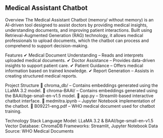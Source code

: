 ## Medical Assistant Chatbot
Overview
The Medical Assistant Chatbot (memory/ without memory) is an AI-driven tool designed to assist doctors by providing medical insights, understanding documents, and improving patient interactions. Built using Retrieval-Augmented Generation (RAG) technology, it allows medical professionals to upload documents, which the chatbot can process and comprehend to support decision-making.

Features
 ✔ Medical Document Understanding – Reads and interprets uploaded medical documents.
 ✔ Doctor Assistance – Provides data-driven insights to support patient care.
 ✔ Patient Guidance – Offers medical information based on trained knowledge.
 ✔ Report Generation – Assists in creating structured medical reports.

Project Structure
 📂 chroma_db/ – Contains embeddings generated using the LLaMA 3.2 model.
 📂 chroma-BAAI/ – Contains embeddings generated using the BAAI/bge-small-en-v1.5 model.
 📄 app.py – Streamlit-based interactive chatbot interface.
 📄 medmitra.ipynb – Jupyter Notebook implementation of the chatbot.
 📄 B09221-eng.pdf – WHO medical document used for chatbot training.

Technology Stack
 Language Model: LLaMA 3.2 & BAAI/bge-small-en-v1.5
 Vector Database: ChromaDB
 Frameworks: Streamlit, Jupyter Notebook
 Data Source: WHO Medical Documents